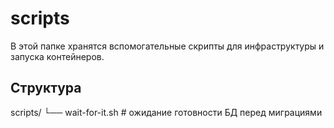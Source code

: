 # scripts

В этой папке хранятся вспомогательные скрипты для инфраструктуры и запуска контейнеров.

## Структура
scripts/
└── wait-for-it.sh    # ожидание готовности БД перед миграциями
